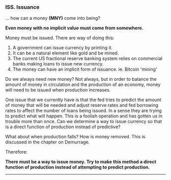### ISS. Issuance

... how can a money **(MNY)** come into being?

**Even money with no implicit value must come from somewhere.**

Money must be issued.  There are way of doing this:

1. A government can issue currency by printing it.
2. It can be a natural element like gold and be mined.
3. The current US fractional reserve banking system relies on commercial banks making loans to issue new currency.
4. The money can have an implicit form of issuance. ie. Bitcoin 'mining'

Do we always need new money?  Not always, but in order to balance the amount of money in circulation and the production of an economy, money will need to be issued when production increases.

One issue that we currently have is that the fed tries to predict the amount of money that will be needed and adjust reserve rates and fed borrowing rates to affect the number of loans being issued.  In a sense they are trying to predict what will happen.  This is a foolish operation and has gotten us in trouble more than once.  Can we determine a way to issue currency so that is a direct function of production instead of predictive?

What about when production falls?  How is money removed.  This is discussed in the chapter on Demurrage.


Therefore:

**There must be a way to issue money. Try to make this method a direct function of production instead of attempting to predict production.**

----------








